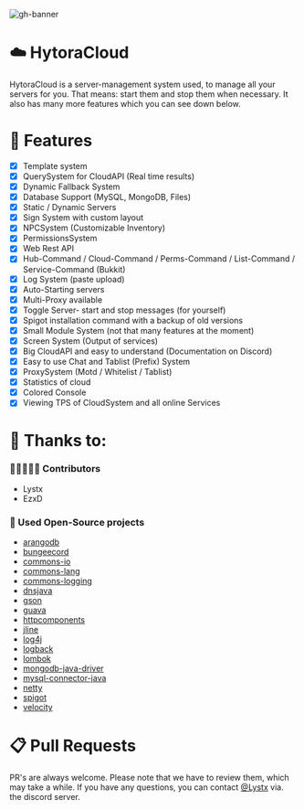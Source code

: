 ![gh-banner](https://user-images.githubusercontent.com/53837207/125361395-88250500-e36d-11eb-9a80-8381b4b98992.png)

# ☁️ HytoraCloud
HytoraCloud is a server-management system used, to manage all your servers for you. That means: start them and stop them when necessary. It also has many more features which you can see down below.
# 📑 Features
- [X] Template system
- [X] QuerySystem for CloudAPI (Real time results)
- [X] Dynamic Fallback System
- [X] Database Support (MySQL, MongoDB, Files)
- [X] Static / Dynamic Servers
- [X] Sign System with custom layout
- [X] NPCSystem (Customizable Inventory)
- [X] PermissionsSystem
- [X] Web Rest API
- [X] Hub-Command / Cloud-Command / Perms-Command / List-Command / Service-Command (Bukkit)
- [X] Log System (paste upload)
- [X] Auto-Starting servers
- [X] Multi-Proxy available
- [X] Toggle Server- start and stop messages (for yourself)
- [X] Spigot installation command with a backup of old versions
- [X] Small Module System (not that many features at the moment)
- [X] Screen System (Output of services)
- [X] Big CloudAPI and easy to understand (Documentation on Discord)
- [X] Easy to use Chat and Tablist (Prefix) System
- [X] ProxySystem (Motd / Whitelist / Tablist)
- [X] Statistics of cloud
- [X] Colored Console
- [X] Viewing TPS of CloudSystem and all online Services
# 🙏 Thanks to:
### 🧑🏻‍🤝‍🧑🏻 Contributors
* Lystx
* EzxD
### 🚧 Used Open-Source projects
* [arangodb](https://github.com/arangodb/arangodb)
* [bungeecord](https://github.com/SpigotMC/BungeeCord)
* [commons-io](https://github.com/apache/commons-io)
* [commons-lang](https://github.com/apache/commons-lang)
* [commons-logging](https://github.com/apache/commons-logging)
* [dnsjava](https://github.com/dnsjava/dnsjava)
* [gson](https://github.com/google/gson)
* [guava](https://github.com/google/guava)
* [httpcomponents](https://github.com/apache/httpcomponents-core)
* [jline](https://github.com/jline/jline3)
* [log4j](https://github.com/apache/log4j)
* [logback](https://github.com/qos-ch/logback)
* [lombok](https://github.com/projectlombok/lombok)
* [mongodb-java-driver](https://github.com/mongodb/mongo-java-driver)
* [mysql-connector-java](https://github.com/osheroff/mysql-binlog-connector-java)
* [netty](https://github.com/netty/netty)
* [spigot](https://hub.spigotmc.org/stash/projects/spigot)
* [velocity](https://github.com/VelocityPowered/Velocity)
# 📋 Pull Requests
PR's are always welcome. Please note that we have to review them, which may take a while. If you have any questions, you can contact [@Lystx](https://github.com/Lystx) via. the discord server.
